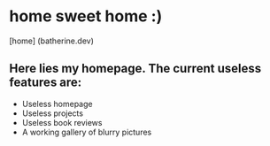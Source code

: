 # home sweet home :)

[home] (batherine.dev)

## Here lies my homepage. The current useless features are:
* Useless homepage
* Useless projects
* Useless book reviews
* A working gallery of blurry pictures
